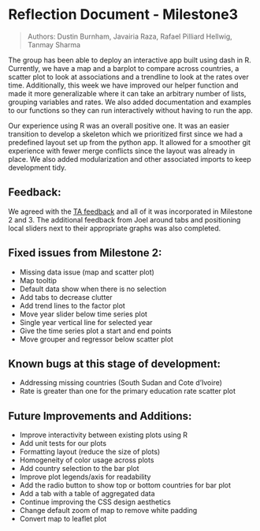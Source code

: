 # Reflection Document - Milestone3

> Authors: Dustin Burnham, Javairia Raza, Rafael Pilliard Hellwig, Tanmay Sharma

The group has been able to deploy an interactive app built using dash in R. Currently, we have a map and a barplot to compare across countries, a scatter plot to look at associations and a trendline to look at the rates over time. Additionally, this week we have improved our helper function and made it more generalizable where it can take an arbitrary number of lists, grouping variables and rates. We also added documentation and examples to our functions so they can run interactively without having to run the app. 

Our experience using R was an overall positive one. It was an easier transition to develop a skeleton which we prioritized first since we had a predefined layout set up from the python app. It allowed for a smoother git experience with fewer merge conflicts since the layout was already in place. We also added modularization and other associated imports to keep development tidy. 

## Feedback:
We agreed with the [TA feedback](https://github.com/UBC-MDS/obesity-explorer/issues/40) and all of it was incorporated in Milestone 2 and 3. The additional feedback from Joel around tabs and positioning local sliders next to their appropriate graphs was also completed.

## Fixed issues from Milestone 2:
- Missing data issue (map and scatter plot) 
- Map tooltip
- Default data show when there is no selection
- Add tabs to decrease clutter 
- Add trend lines to the factor plot 
- Move year slider below time series plot 
- Single year vertical line for selected year 
- Give the time series plot a start and end points 
- Move grouper and regressor below scatter plot 

## Known bugs at this stage of development:
- Addressing missing countries (South Sudan and Cote d’Ivoire)
- Rate is greater than one for the primary education rate scatter plot

## Future Improvements and Additions:
- Improve interactivity between existing plots using R
- Add unit tests for our plots
- Formatting layout (reduce the size of plots)
- Homogeneity of color usage across plots 
- Add country selection to the bar plot 
- Improve plot legends/axis for readability
- Add the radio button to show top or bottom countries for bar plot 
- Add a tab with a table of aggregated data 
- Continue improving the CSS design aesthetics 
- Change default zoom of map to remove white padding
- Convert map to leaflet plot
